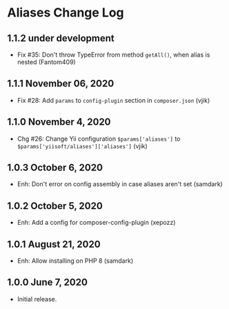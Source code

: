# Aliases Change Log


## 1.1.2 under development

- Fix #35: Don't throw TypeError from method `getAll()`, when alias is nested (Fantom409)


## 1.1.1 November 06, 2020


- Fix #28: Add `params` to `config-plugin` section in `composer.json` (vjik)



## 1.1.0 November 4, 2020

- Chg #26: Change Yii configuration `$params['aliases']` to `$params['yiisoft/aliases']['aliases']` (vjik)

## 1.0.3 October 6, 2020

- Enh: Don't error on config assembly in case aliases aren't set (samdark)

## 1.0.2 October 5, 2020

- Enh: Add a config for composer-config-plugin (xepozz)

## 1.0.1 August 21, 2020

- Enh: Allow installing on PHP 8 (samdark)

## 1.0.0 June 7, 2020

- Initial release.



